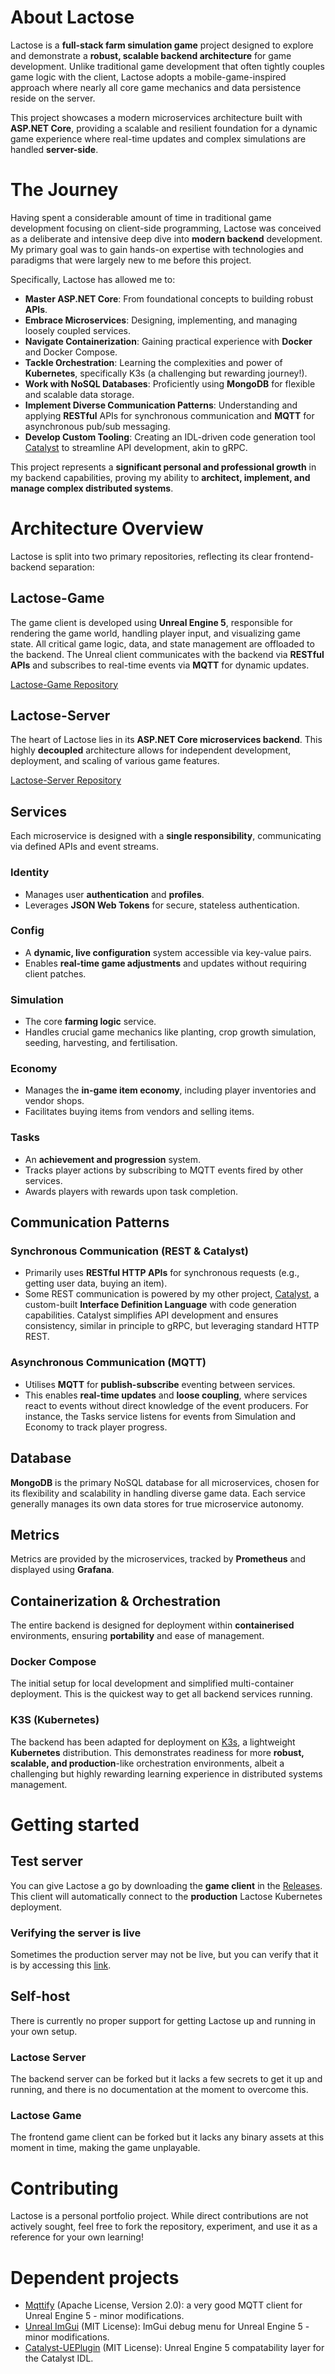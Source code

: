 # About Lactose
Lactose is a **full-stack farm simulation game** project designed to explore and demonstrate a **robust, scalable backend architecture** for game development. Unlike traditional game development that often tightly couples game logic with the client, Lactose adopts a mobile-game-inspired approach where nearly all core game mechanics and data persistence reside on the server.

This project showcases a modern microservices architecture built with **ASP.NET Core**, providing a scalable and resilient foundation for a dynamic game experience where real-time updates and complex simulations are handled **server-side**.

# The Journey
Having spent a considerable amount of time in traditional game development focusing on client-side programming, Lactose was conceived as a deliberate and intensive deep dive into **modern backend** development. My primary goal was to gain hands-on expertise with technologies and paradigms that were largely new to me before this project.

Specifically, Lactose has allowed me to:
- **Master ASP.NET Core**: From foundational concepts to building robust **APIs**.
- **Embrace Microservices**: Designing, implementing, and managing loosely coupled services.
- **Navigate Containerization**: Gaining practical experience with **Docker** and Docker Compose.
- **Tackle Orchestration**: Learning the complexities and power of **Kubernetes**, specifically K3s (a challenging but rewarding journey!).
- **Work with NoSQL Databases**: Proficiently using **MongoDB** for flexible and scalable data storage.
- **Implement Diverse Communication Patterns**: Understanding and applying **RESTful** APIs for synchronous communication and **MQTT** for asynchronous pub/sub messaging.
- **Develop Custom Tooling**: Creating an IDL-driven code generation tool [Catalyst](https://github.com/dynamiquel/Catalyst) to streamline API development, akin to gRPC.

This project represents a **significant personal and professional growth** in my backend capabilities, proving my ability to **architect, implement, and manage complex distributed systems**.

# Architecture Overview
Lactose is split into two primary repositories, reflecting its clear frontend-backend separation:
## Lactose-Game
The game client is developed using **Unreal Engine 5**, responsible for rendering the game world, handling player input, and visualizing game state. All critical game logic, data, and state management are offloaded to the backend. The Unreal client communicates with the backend via **RESTful APIs** and subscribes to real-time events via **MQTT** for dynamic updates.

[Lactose-Game Repository](https://github.com/dynamiquel/Lactose-Game)
## Lactose-Server
The heart of Lactose lies in its **ASP.NET Core microservices backend**. This highly **decoupled** architecture allows for independent development, deployment, and scaling of various game features.

[Lactose-Server Repository](https://github.com/dynamiquel/Lactose-Server)

## Services
Each microservice is designed with a **single responsibility**, communicating via defined APIs and event streams.
### Identity
- Manages user **authentication** and **profiles**.
- Leverages **JSON Web Tokens** for secure, stateless authentication.
### Config
- A **dynamic, live configuration** system accessible via key-value pairs.
- Enables **real-time game adjustments** and updates without requiring client patches.
### Simulation
- The core **farming logic** service.
- Handles crucial game mechanics like planting, crop growth simulation, seeding, harvesting, and fertilisation.
### Economy
- Manages the **in-game item economy**, including player inventories and vendor shops.
- Facilitates buying items from vendors and selling items.
### Tasks
- An **achievement and progression** system.
- Tracks player actions by subscribing to MQTT events fired by other services.
- Awards players with rewards upon task completion.

## Communication Patterns
### Synchronous Communication (REST & Catalyst)
- Primarily uses **RESTful HTTP APIs** for synchronous requests (e.g., getting user data, buying an item).
- Some REST communication is powered by my other project, [Catalyst](https://github.com/dynamiquel/Catalyst), a custom-built **Interface Definition Language** with code generation capabilities. Catalyst simplifies API development and ensures consistency, similar in principle to gRPC, but leveraging standard HTTP REST.
### Asynchronous Communication (MQTT)
- Utilises **MQTT** for **publish-subscribe** eventing between services.
- This enables **real-time updates** and **loose coupling**, where services react to events without direct knowledge of the event producers. For instance, the Tasks service listens for events from Simulation and Economy to track player progress.

## Database 
**MongoDB** is the primary NoSQL database for all microservices, chosen for its flexibility and scalability in handling diverse game data. Each service generally manages its own data stores for true microservice autonomy.

## Metrics
Metrics are provided by the microservices, tracked by **Prometheus** and displayed using **Grafana**.

## Containerization & Orchestration
The entire backend is designed for deployment within **containerised** environments, ensuring **portability** and ease of management.
### Docker Compose
The initial setup for local development and simplified multi-container deployment. This is the quickest way to get all backend services running.
### K3S (Kubernetes)
The backend has been adapted for deployment on [K3s](https://k3s.io/), a lightweight **Kubernetes** distribution. This demonstrates readiness for more **robust, scalable, and production**-like orchestration environments, albeit a challenging but highly rewarding learning experience in distributed systems management.

# Getting started
## Test server
You can give Lactose a go by downloading the **game client** in the [Releases](https://github.com/dynamiquel/Lactose-Game/releases). This client will automatically connect to the **production** Lactose Kubernetes deployment.
### Verifying the server is live
Sometimes the production server may not be live, but you can verify that it is by accessing this [link](https://lactose2.mookrata.ovh/).
## Self-host
There is currently no proper support for getting Lactose up and running in your own setup.
### Lactose Server
The backend server can be forked but it lacks a few secrets to get it up and running, and there is no documentation at the moment to overcome this.
### Lactose Game
The frontend game client can be forked but it lacks any binary assets at this moment in time, making the game unplayable.

# Contributing
Lactose is a personal portfolio project. While direct contributions are not actively sought, feel free to fork the repository, experiment, and use it as a reference for your own learning!

# Dependent projects
- [Mqttify](https://github.com/Naragato/Mqttify) (Apache License, Version 2.0): a very good MQTT client for Unreal Engine 5 - minor modifications.
- [Unreal ImGui](https://github.com/segross/UnrealImGui) (MIT License): ImGui debug menu for Unreal Engine 5 - minor modifications.
- [Catalyst-UEPlugin](https://github.com/dynamiquel/Catalyst-UEPlugin) (MIT License): Unreal Engine 5 compatability layer for the Catalyst IDL.
